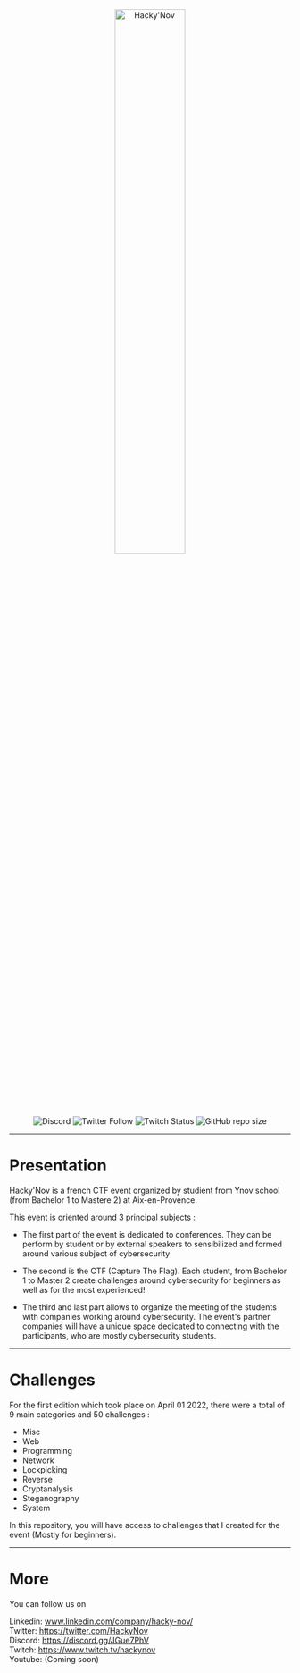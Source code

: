 <div align="center">
  <a href="https://hackynov.fr"><img src="https://i.imgur.com/XGJF8Xu.png" alt="Hacky'Nov" width="50%"></a>
  <br><br>
  
  ![Discord](https://img.shields.io/discord/897766049099956284?label=Discord&style=for-the-badge)
  ![Twitter Follow](https://img.shields.io/twitter/follow/HackyNov?color=%231d9bf0&label=Twitter&style=for-the-badge)
  ![Twitch Status](https://img.shields.io/twitch/status/hackynov?color=%23772ce8&style=for-the-badge)
  ![GitHub repo size](https://img.shields.io/github/repo-size/Kur0n33k0/HackyNov_CTFD?style=for-the-badge)
</div>

----

# Presentation

Hacky'Nov is a french CTF event organized by studient from Ynov school (from Bachelor 1 to Mastere 2) at Aix-en-Provence.

This event is oriented around 3 principal subjects :

- The first part of the event is dedicated to conferences. They can be perform by student or by external speakers to sensibilized and formed around various subject of cybersecurity

- The second is the CTF (Capture The Flag). Each student, from Bachelor 1 to Master 2 create challenges around cybersecurity for beginners as well as for the most experienced!

- The third and last part allows to organize the meeting of the students with companies working around cybersecurity. The event's partner companies will have a unique space dedicated to connecting with the participants, who are mostly cybersecurity students.

----

# Challenges

For the first edition which took place on April 01 2022, there were a total of 9 main categories and 50 challenges :

- Misc
- Web
- Programming
- Network
- Lockpicking
- Reverse
- Cryptanalysis
- Steganography
- System

In this repository, you will have access to challenges that I created for the event (Mostly for beginners).

----

# More

You can follow us on 

Linkedin: www.linkedin.com/company/hacky-nov/<br>
Twitter: https://twitter.com/HackyNov<br>
Discord: https://discord.gg/JGue7PhV<br>
Twitch: https://www.twitch.tv/hackynov<br>
Youtube: (Coming soon)
